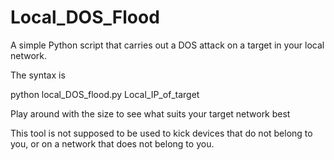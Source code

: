 # Local_DOS_Flood
A simple Python script that carries out a DOS attack on a target in your local network. 

The syntax is 

python local_DOS_flood.py Local_IP_of_target

Play around with the size to see what suits your target network best

This tool is not supposed to be used to kick devices that do not belong to you, or on a network that does not belong to you.
